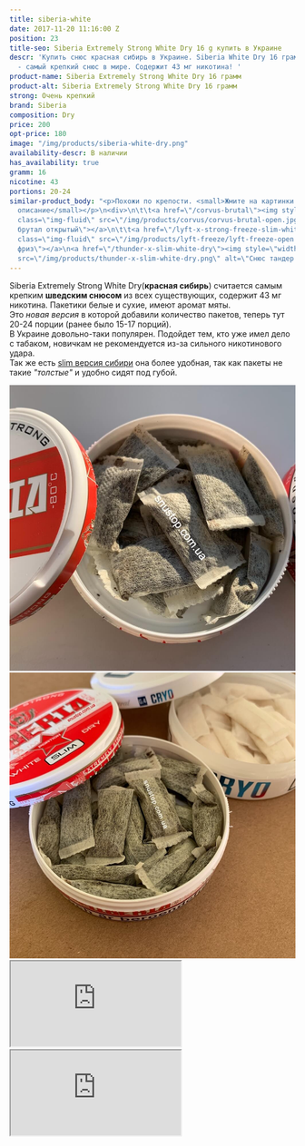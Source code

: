 ```yaml
---
title: siberia-white
date: 2017-11-20 11:16:00 Z
position: 23
title-seo: Siberia Extremely Strong White Dry 16 g купить в Украине
descr: 'Купить снюс красная сибирь в Украине. Siberia White Dry 16 грамм, 24 порции
  - самый крепкий снюс в мире. Содержит 43 мг никотина! '
product-name: Siberia Extremely Strong White Dry 16 грамм
product-alt: Siberia Extremely Strong White Dry 16 грамм
strong: Очень крепкий
brand: Siberia
composition: Dry
price: 200
opt-price: 180
image: "/img/products/siberia-white-dry.png"
availability-descr: В наличии
has_availability: true
gramm: 16
nicotine: 43
portions: 20-24
similar-product_body: "<p>Похожи по крепости. <small>Жмите на картинки и читайте полное
  описание</small></p>\n<div>\n\t\t<a href=\"/corvus-brutal\"><img style=\"width:32%\"
  class=\"img-fluid\" src=\"/img/products/corvus/corvus-brutal-open.jpg\" alt=\"Корвус
  брутал открытый\"></a>\n\t\t<a href=\"/lyft-x-strong-freeze-slim-white\"><img style=\"width:32%\"
  class=\"img-fluid\" src=\"/img/products/lyft-freeze/lyft-freeze-open.jpg\" alt=\"Лифт
  фриз\"></a>\n<a href=\"/thunder-x-slim-white-dry\"><img style=\"width:32%\" class=\"img-fluid\"
  src=\"/img/products/thunder-x-slim-white-dry.png\" alt=\"Снюс тандер х слим\"></a>\n</div>"
---
```


Siberia Extremely Strong White Dry(**красная сибирь**) считается самым крепким **шведским снюсом** из всех существующих, содержит 43 мг никотина.
Пакетики белые и сухие, имеют аромат мяты.<br>Это <i>новая версия</i> в которой добавили количество пакетов, теперь тут 20-24 порции (ранее было 15-17 порций).<br>
В Украине довольно-таки популярен. Подойдет тем, кто уже имел дело с табаком, новичкам не рекомендуется из-за сильного никотинового удара.<br>
Так же есть [slim версия сибири](/siberia-white-dry-slim) она более удобная, так как пакеты не такие <i>"толстые"</i> и удобно сидят под губой.
<div class="popup-gallery d-flex mb-3">
	<a class="mr-2" href="/img/products/siberia-white-dry/siberia-white-dry-open-large.jpg" title="Красная сибирь большие порции"><img class="img-fluid" src="/img/products/siberia-white-dry/siberia-white-dry-open-large.jpg" alt="Красная сибирь большие порции"></a>
	<a class="mr-2" href="/img/products/siberia-white-dry-slim/siberia-open-and-cryo.jpg" title="Красная сибирь слим, на заднем фоне <a href='/g4-cryo-slim-all-white-super-strong'>белый ванильный крио</a>"><img class="img-fluid" src="/img/products/siberia-white-dry-slim/siberia-open-and-cryo.jpg" alt="Красная сибирь слим white dry"></a>
</div>
<div class="embed-responsive embed-responsive-16by9 mb-3">
  <iframe class="embed-responsive-item" src="https://www.youtube.com/embed/yKdvP754Qdg" allowfullscreen></iframe>
</div>
<div class="embed-responsive embed-responsive-16by9 mb-3">
  <iframe class="embed-responsive-item" src="https://www.youtube.com/embed/OYQ3cSQTXl8" allowfullscreen></iframe>
</div>